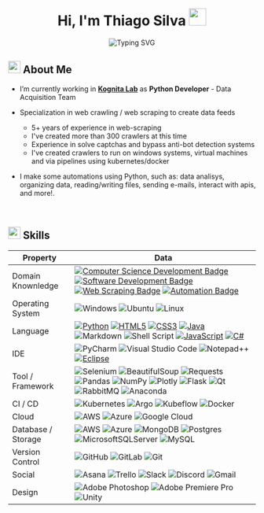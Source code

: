<h1 align="center">Hi, I'm Thiago Silva <img src="https://media.giphy.com/media/hvRJCLFzcasrR4ia7z/giphy.gif" width="35"></h1>

<div align="center">
  
![Typing SVG](https://readme-typing-svg.herokuapp.com?font=ROBOT&size=25&color=39FF14&background=000000&center=true&vCenter=true&width=490&lines=%3E+Welcome+to+my+GitHub+profile...!)

</div>

## <img src="https://c.tenor.com/NCRHhqkXrJYAAAAi/programmers-go-internet.gif" width="25">  <b>About Me</b>

- I’m currently working in **[Kognita Lab](https://www.linkedin.com/company/kognita-lab/)** as **Python Developer** - Data Acquisition Team

- Specialization in web crawling / web scraping to create data feeds
  -  5+ years of experience in web-scraping
  -  I've created more than 300 crawlers at this time
  -  Experience in solve captchas and bypass anti-bot detection systems
  -  I've created crawlers to run on windows systems, virtual machines and via pipelines using kubernetes/docker

- I make some automations using Python, such as: data analisys, organizing data, reading/writing files, sending e-mails, interact with apis, and more!.


<br>


## <img src="https://media2.giphy.com/media/QssGEmpkyEOhBCb7e1/giphy.gif?cid=ecf05e47a0n3gi1bfqntqmob8g9aid1oyj2wr3ds3mg700bl&rid=giphy.gif" width ="25"><b> Skills</b>

Property                 | Data  
-------------------------|------
Domain Knownledge        | [![Computer Science Development Badge](https://img.shields.io/badge/-Computer%20Science-FAB040?style=for-the-badge&logoColor=white)]()  [![Software Development Badge](https://img.shields.io/badge/-Software%20Development-FF6600?style=for-the-badge&logoColor=white)]() [![Web Scraping Badge](https://img.shields.io/badge/-Web%20Scraping-036CB5?style=for-the-badge&logoColor=white)]() [![Automation Badge](https://img.shields.io/badge/-Automation-01D277?style=for-the-badge&logoColor=white)]()
Operating System     | ![Windows](https://img.shields.io/badge/Windows-0078D6?style=for-the-badge&logo=windows&logoColor=white) ![Ubuntu](https://img.shields.io/badge/Ubuntu-E95420?style=for-the-badge&logo=ubuntu&logoColor=white) ![Linux](https://img.shields.io/badge/Linux-FCC624?style=for-the-badge&logo=linux&logoColor=black)
Language           | [![Python](https://img.shields.io/badge/python-3670A0?style=for-the-badge&logo=python&logoColor=ffdd54)]()  [![HTML5](https://img.shields.io/badge/html5-%23E34F26.svg?style=for-the-badge&logo=html5&logoColor=white)]() [![CSS3](https://img.shields.io/badge/css3-%231572B6.svg?style=for-the-badge&logo=css3&logoColor=white)]() [![Java](https://img.shields.io/badge/java-%23ED8B00.svg?style=for-the-badge&logo=java&logoColor=white)]() ![Markdown](https://img.shields.io/badge/markdown-%23000000.svg?style=for-the-badge&logo=markdown&logoColor=white) ![Shell Script](https://img.shields.io/badge/shell_script-%23121011.svg?style=for-the-badge&logo=gnu-bash&logoColor=white) [![JavaScript](https://img.shields.io/badge/javascript-%23323330.svg?style=for-the-badge&logo=javascript&logoColor=%23F7DF1E)]() [![C#](https://img.shields.io/badge/c%23-%23239120.svg?style=for-the-badge&logo=c-sharp&logoColor=white)]()
IDE           | ![PyCharm](https://img.shields.io/badge/pycharm-143?style=for-the-badge&logo=pycharm&logoColor=black&color=black&labelColor=green) ![Visual Studio Code](https://img.shields.io/badge/Visual%20Studio%20Code-0078d7.svg?style=for-the-badge&logo=visual-studio-code&logoColor=white) ![Notepad++](https://img.shields.io/badge/Notepad++-90E59A.svg?style=for-the-badge&logo=notepad%2b%2b&logoColor=black) [![Eclipse](https://img.shields.io/badge/Eclipse-FE7A16.svg?style=for-the-badge&logo=Eclipse&logoColor=white)]()
Tool / Framework         | ![Selenium](https://img.shields.io/badge/-selenium-%43B02A?style=for-the-badge&logo=selenium&logoColor=white)  ![BeautifulSoup](https://img.shields.io/badge/BeautifulSoup-%233F4F75.svg?style=for-the-badge&logo=BeautifulSoup&logoColor=white) ![Requests](https://img.shields.io/badge/Requests-%233F4F75.svg?style=for-the-badge&logo=BeautifulSoup&logoColor=white) ![Pandas](https://img.shields.io/badge/pandas-%23150458.svg?style=for-the-badge&logo=pandas&logoColor=white) ![NumPy](https://img.shields.io/badge/numpy-%23013243.svg?style=for-the-badge&logo=numpy&logoColor=white) ![Plotly](https://img.shields.io/badge/Plotly-%233F4F75.svg?style=for-the-badge&logo=plotly&logoColor=white) ![Flask](https://img.shields.io/badge/flask-%23000.svg?style=for-the-badge&logo=flask&logoColor=white) ![Qt](https://img.shields.io/badge/Qt-%23217346.svg?style=for-the-badge&logo=Qt&logoColor=white) ![RabbitMQ](https://img.shields.io/badge/Rabbitmq-FF6600?style=for-the-badge&logo=rabbitmq&logoColor=white) ![Anaconda](https://img.shields.io/badge/Anaconda-%2344A833.svg?style=for-the-badge&logo=anaconda&logoColor=white) 
CI / CD                  | ![Kubernetes](https://img.shields.io/badge/kubernetes-%23326ce5.svg?style=for-the-badge&logo=kubernetes&logoColor=white) ![Argo](https://img.shields.io/badge/Argo%20Workflows-%23326ce5.svg?style=for-the-badge&logo=kubernetes&logoColor=white) ![Kubeflow](https://img.shields.io/badge/Kubeflow%20Pipelines-%23326ce5.svg?style=for-the-badge&logo=kubernetes&logoColor=white) ![Docker](https://img.shields.io/badge/docker-%230db7ed.svg?style=for-the-badge&logo=docker&logoColor=white)
Cloud      | ![AWS](https://img.shields.io/badge/AWS-%23FF9900.svg?style=for-the-badge&logo=amazon-aws&logoColor=white) ![Azure](https://img.shields.io/badge/azure-%230072C6.svg?style=for-the-badge&logo=microsoftazure&logoColor=white) ![Google Cloud](https://img.shields.io/badge/GoogleCloud-%234285F4.svg?style=for-the-badge&logo=google-cloud&logoColor=white)
Database / Storage     | ![AWS](https://img.shields.io/badge/AWS%20S3-%23FF9900.svg?style=for-the-badge&logo=amazon-aws&logoColor=white) ![Azure](https://img.shields.io/badge/Azure%20Blob%20Storage-%230072C6.svg?style=for-the-badge&logo=microsoftazure&logoColor=white) ![MongoDB](https://img.shields.io/badge/MongoDB-%234ea94b.svg?style=for-the-badge&logo=mongodb&logoColor=white) ![Postgres](https://img.shields.io/badge/postgres-%23316192.svg?style=for-the-badge&logo=postgresql&logoColor=white) ![MicrosoftSQLServer](https://img.shields.io/badge/Microsoft%20SQL%20Sever-CC2927?style=for-the-badge&logo=microsoft%20sql%20server&logoColor=white) ![MySQL](https://img.shields.io/badge/mysql-%2300f.svg?style=for-the-badge&logo=mysql&logoColor=white)
Version Control     | ![GitHub](https://img.shields.io/badge/github-%23121011.svg?style=for-the-badge&logo=github&logoColor=white) ![GitLab](https://img.shields.io/badge/gitlab-%23181717.svg?style=for-the-badge&logo=gitlab&logoColor=white) ![Git](https://img.shields.io/badge/git-%23F05033.svg?style=for-the-badge&logo=git&logoColor=white)
Social     |![Asana](https://img.shields.io/badge/Asana-%23026AA7.svg?style=for-the-badge&logo=Trello&logoColor=white) ![Trello](https://img.shields.io/badge/Trello-%23026AA7.svg?style=for-the-badge&logo=Trello&logoColor=white) ![Slack](https://img.shields.io/badge/Slack-4A154B?style=for-the-badge&logo=slack&logoColor=white) ![Discord](https://img.shields.io/badge/Discord-%235865F2.svg?style=for-the-badge&logo=discord&logoColor=white) ![Gmail](https://img.shields.io/badge/Gmail-D14836?style=for-the-badge&logo=gmail&logoColor=white)
Design     | ![Adobe Photoshop](https://img.shields.io/badge/adobe%20photoshop-%2331A8FF.svg?style=for-the-badge&logo=adobe%20photoshop&logoColor=white) ![Adobe Premiere Pro](https://img.shields.io/badge/Adobe%20Premiere%20Pro-9999FF.svg?style=for-the-badge&logo=Adobe%20Premiere%20Pro&logoColor=white) ![Unity](https://img.shields.io/badge/unity-%23000000.svg?style=for-the-badge&logo=unity&logoColor=white)

